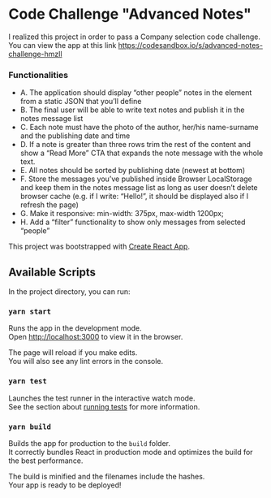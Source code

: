 # Code Challenge "Advanced Notes"

I realized this project in order to pass a Company selection code challenge.
You can view the app at this link https://codesandbox.io/s/advanced-notes-challenge-hmzll

### Functionalities

- A. The application should display “other people” notes in the element from a static JSON that you’ll define
- B. The final user will be able to write text notes and publish it in the notes message list
- C. Each note must have the photo of the author, her/his name-surname and the publishing date and time
- D. If a note is greater than three rows trim the rest of the content and show a “Read More” CTA that
  expands the note message with the whole text.
- E. All notes should be sorted by publishing date (newest at bottom)
- F. Store the messages you’ve published inside Browser LocalStorage and keep them in the notes message
  list as long as user doesn’t delete browser cache (e.g. if I write: “Hello!”, it should be displayed also if I
  refresh the page)
- G. Make it responsive: min-width: 375px, max-width 1200px;
- H. Add a “filter” functionality to show only messages from selected “people”

This project was bootstrapped with [Create React App](https://github.com/facebook/create-react-app).

## Available Scripts

In the project directory, you can run:

### `yarn start`

Runs the app in the development mode.\
Open [http://localhost:3000](http://localhost:3000) to view it in the browser.

The page will reload if you make edits.\
You will also see any lint errors in the console.

### `yarn test`

Launches the test runner in the interactive watch mode.\
See the section about [running tests](https://facebook.github.io/create-react-app/docs/running-tests) for more information.

### `yarn build`

Builds the app for production to the `build` folder.\
It correctly bundles React in production mode and optimizes the build for the best performance.

The build is minified and the filenames include the hashes.\
Your app is ready to be deployed!
